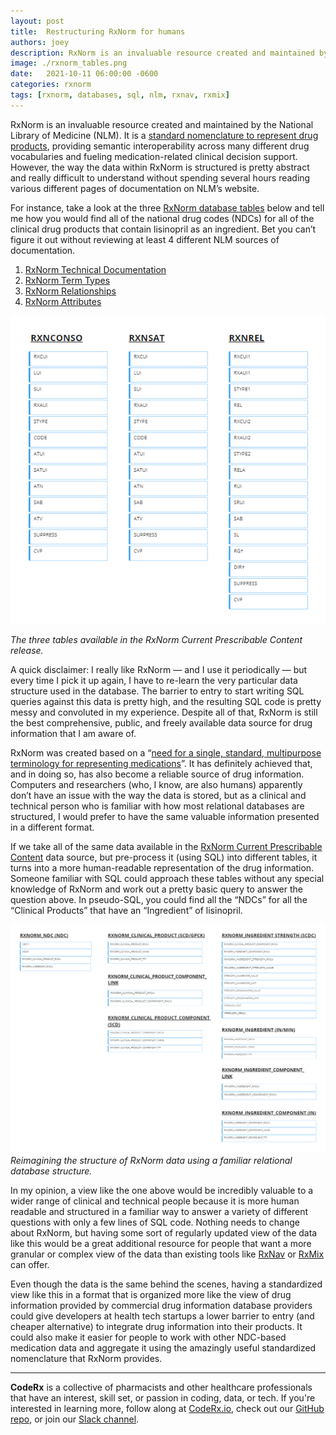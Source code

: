 ```yaml
---
layout: post
title:  Restructuring RxNorm for humans
authors: joey
description: RxNorm is an invaluable resource created and maintained by the National Library of Medicine (NLM). It is a standard nomenclature to represent drug products, providing semantic interoperability across many different drug vocabularies and fueling medication-related clinical decision support. However, the way the data within RxNorm is structured is pretty abstract and really difficult to understand without spending several hours reading various different pages of documentation on NLM’s website. 
image: ./rxnorm_tables.png
date:   2021-10-11 06:00:00 -0600
categories: rxnorm
tags: [rxnorm, databases, sql, nlm, rxnav, rxmix]
---
```


RxNorm is an invaluable resource created and maintained by the National Library of Medicine (NLM). It is a [standard nomenclature to represent drug products](https://academic.oup.com/jamia/article/18/4/441/734170), providing semantic interoperability across many different drug vocabularies and fueling medication-related clinical decision support. However, the way the data within RxNorm is structured is pretty abstract and really difficult to understand without spending several hours reading various different pages of documentation on NLM’s website.

<!--truncate-->

For instance, take a look at the three [RxNorm database tables](https://www.nlm.nih.gov/research/umls/rxnorm/docs/prescribe.html) below and tell me how you would find all of the national drug codes (NDCs) for all of the clinical drug products that contain lisinopril as an ingredient. Bet you can’t figure it out without reviewing at least 4 different NLM sources of documentation.

1. [RxNorm Technical Documentation](https://www.nlm.nih.gov/research/umls/rxnorm/docs/techdoc.html)
1. [RxNorm Term Types](https://www.nlm.nih.gov/research/umls/rxnorm/docs/appendix5.html)
1. [RxNorm Relationships](https://www.nlm.nih.gov/research/umls/rxnorm/docs/appendix1.html)
1. [RxNorm Attributes](https://www.nlm.nih.gov/research/umls/rxnorm/docs/appendix4.html)

![RxNorm tables](./rxnorm_tables.png)

*The three tables available in the RxNorm Current Prescribable Content release.*

A quick disclaimer: I really like RxNorm — and I use it periodically — but every time I pick it up again, I have to re-learn the very particular data structure used in the database. The barrier to entry to start writing SQL queries against this data is pretty high, and the resulting SQL code is pretty messy and convoluted in my experience. Despite all of that, RxNorm is still the best comprehensive, public, and freely available data source for drug information that I am aware of.

RxNorm was created based on a “[need for a single, standard, multipurpose terminology for representing medications](https://academic.oup.com/jamia/article/18/4/441/734170)”. It has definitely achieved that, and in doing so, has also become a reliable source of drug information. Computers and researchers (who, I know, are also humans) apparently don’t have an issue with the way the data is stored, but as a clinical and technical person who is familiar with how most relational databases are structured, I would prefer to have the same valuable information presented in a different format.

If we take all of the same data available in the [RxNorm Current Prescribable Content](https://www.nlm.nih.gov/research/umls/rxnorm/docs/prescribe.html) data source, but pre-process it (using SQL) into different tables, it turns into a more human-readable representation of the drug information. Someone familiar with SQL could approach these tables without any special knowledge of RxNorm and work out a pretty basic query to answer the question above. In pseudo-SQL, you could find all the “NDCs” for all the “Clinical Products” that have an “Ingredient” of lisinopril.

![RxNorm restructured tables](./rxnorm_restructured_tables.png)
*Reimagining the structure of RxNorm data using a familiar relational database structure.*

In my opinion, a view like the one above would be incredibly valuable to a wider range of clinical and technical people because it is more human readable and structured in a familiar way to answer a variety of different questions with only a few lines of SQL code. Nothing needs to change about RxNorm, but having some sort of regularly updated view of the data like this would be a great additional resource for people that want a more granular or complex view of the data than existing tools like [RxNav](https://mor.nlm.nih.gov/RxNav/) or [RxMix](https://mor.nlm.nih.gov/RxMix/) can offer.

Even though the data is the same behind the scenes, having a standardized view like this in a format that is organized more like the view of drug information provided by commercial drug information database providers could give developers at health tech startups a lower barrier to entry (and cheaper alternative) to integrate drug information into their products. It could also make it easier for people to work with other NDC-based medication data and aggregate it using the amazingly useful standardized nomenclature that RxNorm provides.

---

**CodeRx** is a collective of pharmacists and other healthcare professionals that have an interest, skill set, or passion in coding, data, or tech. If you're interested in learning more, follow along at [CodeRx.io](https://coderx.io/), check out our [GitHub repo](https://github.com/coderxio/dailymed-api), or join our [Slack channel](https://join.slack.com/t/coderx/shared_invite/zt-5b8e9kr4-PsKAVe4crGmECQyyxDIJgQ).
